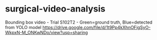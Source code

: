 # surgical-video-analysis


Bounding box video - Trial S102T2 - Green=ground truth, Blue=detected from YOLO model
https://drive.google.com/file/d/1t9Pp4kXhnOFigSyO-WkpxN-M_ONKwNDo/view?usp=sharing

